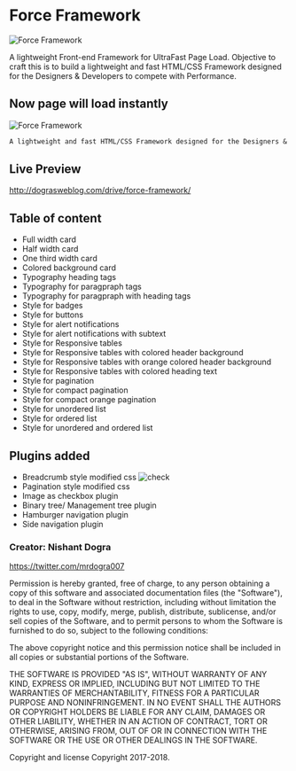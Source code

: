 # Force Framework

![Force Framework](http://cloud.dograsweblog.com/force-framework/logo-icons/120.png)

A lightweight Front-end Framework for UltraFast Page Load. Objective to craft this is to build a lightweight and fast HTML/CSS Framework designed for the Designers & Developers to compete with Performance.

## Now page will load instantly

![Force Framework](http://cloud.dograsweblog.com/force-framework//cover-snippet-dogras-weblog.jpg)

```markdown
A lightweight and fast HTML/CSS Framework designed for the Designers & Developers to compete with Performance.
```

## Live Preview
http://dograsweblog.com/drive/force-framework/

## Table of content
* Full width card 
* Half width card
* One third width card
* Colored background card  
* Typography heading tags
* Typography for paragpraph tags
* Typography for paragpraph with heading tags
* Style for badges
* Style for buttons
* Style for alert notifications
* Style for alert notifications with subtext
* Style for Responsive tables
* Style for Responsive tables with colored header background
* Style for Responsive tables with orange colored header background
* Style for Responsive tables with colored heading text
* Style for pagination
* Style for compact pagination
* Style for compact orange pagination
* Style for unordered list
* Style for ordered list
* Style for unordered and ordered list

## Plugins added
* Breadcrumb style modified css ![check](https://github.com/mrdogra007/Force-Framework/tree/master/plugins)
* Pagination style modified css
* Image as checkbox plugin
* Binary tree/ Management tree plugin
* Hamburger navigation plugin
* Side navigation plugin

### Creator: Nishant Dogra
https://twitter.com/mrdogra007

Permission is hereby granted, free of charge, to any person obtaining a copy of this software and associated documentation files (the "Software"), to deal in the Software without restriction, including without limitation the rights to use, copy, modify, merge, publish, distribute, sublicense, and/or sell copies of the Software, and to permit persons to whom the Software is furnished to do so, subject to the following conditions:

The above copyright notice and this permission notice shall be included in all copies or substantial portions of the Software.

THE SOFTWARE IS PROVIDED "AS IS", WITHOUT WARRANTY OF ANY KIND, EXPRESS OR IMPLIED, INCLUDING BUT NOT LIMITED TO THE WARRANTIES OF MERCHANTABILITY, FITNESS FOR A PARTICULAR PURPOSE AND NONINFRINGEMENT. IN NO EVENT SHALL THE AUTHORS OR COPYRIGHT HOLDERS BE LIABLE FOR ANY CLAIM, DAMAGES OR OTHER LIABILITY, WHETHER IN AN ACTION OF CONTRACT, TORT OR OTHERWISE, ARISING FROM, OUT OF OR IN CONNECTION WITH THE SOFTWARE OR THE USE OR OTHER DEALINGS IN THE SOFTWARE.

Copyright and license
Copyright 2017-2018. 

